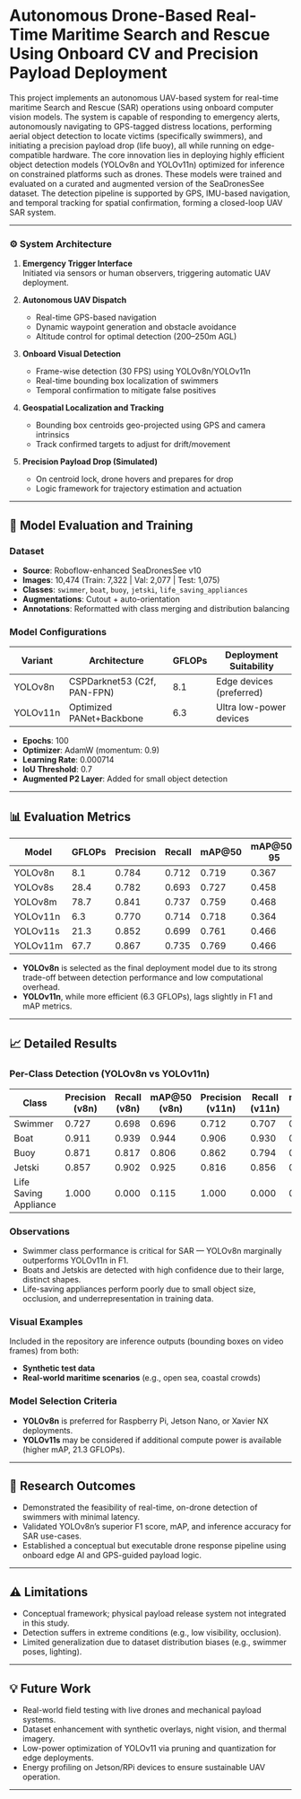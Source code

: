 # Autonomous Drone-Based Real-Time Maritime Search and Rescue Using Onboard CV and Precision Payload Deployment

This project implements an autonomous UAV-based system for real-time maritime Search and Rescue (SAR) operations using onboard computer vision models. The system is capable of responding to emergency alerts, autonomously navigating to GPS-tagged distress locations, performing aerial object detection to locate victims (specifically swimmers), and initiating a precision payload drop (life buoy), all while running on edge-compatible hardware.
The core innovation lies in deploying highly efficient object detection models (YOLOv8n and YOLOv11n) optimized for inference on constrained platforms such as drones. These models were trained and evaluated on a curated and augmented version of the SeaDronesSee dataset. The detection pipeline is supported by GPS, IMU-based navigation, and temporal tracking for spatial confirmation, forming a closed-loop UAV SAR system.

---

### ⚙️ System Architecture

1. **Emergency Trigger Interface**  
   Initiated via sensors or human observers, triggering automatic UAV deployment.

2. **Autonomous UAV Dispatch**  
   - Real-time GPS-based navigation
   - Dynamic waypoint generation and obstacle avoidance
   - Altitude control for optimal detection (200–250m AGL)

3. **Onboard Visual Detection**  
   - Frame-wise detection (30 FPS) using YOLOv8n/YOLOv11n
   - Real-time bounding box localization of swimmers
   - Temporal confirmation to mitigate false positives

4. **Geospatial Localization and Tracking**  
   - Bounding box centroids geo-projected using GPS and camera intrinsics
   - Track confirmed targets to adjust for drift/movement

5. **Precision Payload Drop (Simulated)**  
   - On centroid lock, drone hovers and prepares for drop
   - Logic framework for trajectory estimation and actuation

---

## 🧪 Model Evaluation and Training

### Dataset

- **Source**: Roboflow-enhanced SeaDronesSee v10
- **Images**: 10,474 (Train: 7,322 | Val: 2,077 | Test: 1,075)
- **Classes**: `swimmer`, `boat`, `buoy`, `jetski`, `life_saving_appliances`
- **Augmentations**: Cutout + auto-orientation
- **Annotations**: Reformatted with class merging and distribution balancing

### Model Configurations

| Variant | Architecture | GFLOPs | Deployment Suitability |
|---------|--------------|--------|-------------------------|
| YOLOv8n | CSPDarknet53 (C2f, PAN-FPN) | 8.1    | Edge devices (preferred) |
| YOLOv11n| Optimized PANet+Backbone     | 6.3    | Ultra low-power devices  |

- **Epochs**: 100  
- **Optimizer**: AdamW (momentum: 0.9)  
- **Learning Rate**: 0.000714  
- **IoU Threshold**: 0.7  
- **Augmented P2 Layer**: Added for small object detection

---


## 📊 Evaluation Metrics

| Model      | GFLOPs | Precision | Recall | mAP@50 | mAP@50-95 | F1 Score | Accuracy |
|------------|--------|-----------|--------|--------|-----------|----------|----------|
| YOLOv8n    | 8.1    | 0.784     | 0.712  | 0.719  | 0.367     | 0.746    | 0.553    |
| YOLOv8s    | 28.4   | 0.782     | 0.693  | 0.727  | 0.458     | 0.734    | 0.489    |
| YOLOv8m    | 78.7   | 0.841     | 0.737  | 0.759  | 0.468     | 0.836    | 0.613    |
| YOLOv11n   | 6.3    | 0.770     | 0.714  | 0.718  | 0.364     | 0.742    | 0.558    |
| YOLOv11s   | 21.3   | 0.852     | 0.699  | 0.761  | 0.466     | 0.768    | 0.588    |
| YOLOv11m   | 67.7   | 0.867     | 0.735  | 0.769  | 0.466     | 0.787    | 0.590    |

- **YOLOv8n** is selected as the final deployment model due to its strong trade-off between detection performance and low computational overhead.
- **YOLOv11n**, while more efficient (6.3 GFLOPs), lags slightly in F1 and mAP metrics.

---

## 📈 Detailed Results

### Per-Class Detection (YOLOv8n vs YOLOv11n)

| Class                   | Precision (v8n) | Recall (v8n) | mAP@50 (v8n) | Precision (v11n) | Recall (v11n) | mAP@50 (v11n) |
|------------------------|----------------|--------------|--------------|------------------|----------------|---------------|
| Swimmer                | 0.727          | 0.698        | 0.696        | 0.712            | 0.707          | 0.697         |
| Boat                   | 0.911          | 0.939        | 0.944        | 0.906            | 0.930          | 0.953         |
| Buoy                   | 0.871          | 0.817        | 0.806        | 0.862            | 0.794          | 0.790         |
| Jetski                 | 0.857          | 0.902        | 0.925        | 0.816            | 0.856          | 0.908         |
| Life Saving Appliance  | 1.000          | 0.000        | 0.115        | 1.000            | 0.000          | 0.105         |


### Observations

- Swimmer class performance is critical for SAR — YOLOv8n marginally outperforms YOLOv11n in F1.
- Boats and Jetskis are detected with high confidence due to their large, distinct shapes.
- Life-saving appliances perform poorly due to small object size, occlusion, and underrepresentation in training data.

### Visual Examples

Included in the repository are inference outputs (bounding boxes on video frames) from both:
- **Synthetic test data**
- **Real-world maritime scenarios** (e.g., open sea, coastal crowds)

### Model Selection Criteria

- **YOLOv8n** is preferred for Raspberry Pi, Jetson Nano, or Xavier NX deployments.
- **YOLOv11s** may be considered if additional compute power is available (higher mAP, 21.3 GFLOPs).

---

## 🧾 Research Outcomes

- Demonstrated the feasibility of real-time, on-drone detection of swimmers with minimal latency.
- Validated YOLOv8n’s superior F1 score, mAP, and inference accuracy for SAR use-cases.
- Established a conceptual but executable drone response pipeline using onboard edge AI and GPS-guided payload logic.

---

## ⚠️ Limitations

- Conceptual framework; physical payload release system not integrated in this study.
- Detection suffers in extreme conditions (e.g., low visibility, occlusion).
- Limited generalization due to dataset distribution biases (e.g., swimmer poses, lighting).

---

## 💡 Future Work

- Real-world field testing with live drones and mechanical payload systems.
- Dataset enhancement with synthetic overlays, night vision, and thermal imagery.
- Low-power optimization of YOLOv11 via pruning and quantization for edge deployments.
- Energy profiling on Jetson/RPi devices to ensure sustainable UAV operation.

---

